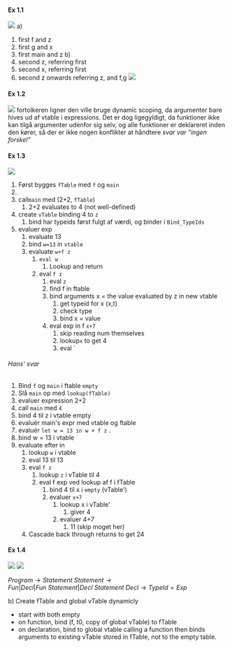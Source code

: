 #### Ex 1.1
![](Pasted%20image%2020240314123555.png)
a)
1. first f and z
2. first g and x
3. first main and z
b)
1. second z, referring first
2. second x, referring first
3. second z onwards referring z, and f,g
![](Pasted%20image%2020240314124200.png)
#### Ex 1.2
![](Pasted%20image%2020240314124054.png)
fortolkeren ligner den ville bruge dynamic scoping, da argumenter bare hives ud af vtable i expressions. Det er dog ligegyldigt, da funktioner ikke kan tilgå argumenter udenfor sig selv, og alle funktioner er deklareret inden den kører, så der er ikke nogen konflikter at håndtere
*svar var "ingen forskel"*

#### Ex 1.3
![](Pasted%20image%2020240314130932.png)
1. Først bygges `fTable` med `f` og `main`
2. 
3. call`main` med (2+2, `fTable`)
	1. 2+2 evaluates to 4 (not well-defined)
4. create `vTable` binding 4 to `z`
	1. bind har typeids først fulgt af værdi, og binder i `Bind_TypeIds`
5. evaluer exp
	1. evaluate 13
	2. bind `w=13` in `vtable`
	3. evaluate `w+f z`
		1. `eval w`
			1. Lookup and return
		2. eval `f z`
			1. eval `z`
			2. find f in ftable
			3. bind arguments x = the value evaluated by z in new vtable
				1. get typeid for x (x,t)
				2. check type
				3. bind x = value
			4. eval exp in f `x+7`
				1. skip reading num themselves
				2. lookup`x` to get 4
				3. eval `

###### Hans' svar
1. Bind `f` og `main` i ftable `empty`
2. Slå `main` op med `lookup(fTable)`
3. evaluer expression 2+2
4. call `main` med `4`
5. bind 4 til z i vtable empty
6. evaluér main's expr med vtable og ftable
8. evaluér `let w = 13 in w + f z` .
9. bind w = 13 i vtable
10. evaluate efter in
	1. lookup `w` i vtable
	2. eval 13 til 13
	3. eval `f z`
		1. lookup `z` i vTable til 4
		2. eval f exp ved lookup af f i fTable
			1. bind 4 til x i `empty` (vTable')
			2. evaluer `x+7`
				1. lookup x i vTable'
					1. giver 4
				2. evaluer 4+7
					1. 11 (skip moget her)
	4. Cascade back through returns to get 24
#### Ex 1.4
![](Pasted%20image%2020240610123225.png)
![](Pasted%20image%2020240314135126.png)

$Program\rightarrow Statement$
$Statement\rightarrow Fun | Decl | Fun\  Statement | Decl\ Statement$
$Decl\rightarrow TypeId = Exp$

b)
Create fTable and global vTable dynamicly
- start with both empty
- on function, bind (f, t0, copy of global vTable) to fTable
- on declaration, bind to global vtable
calling a function then binds arguments to existing vTable stored in fTable, not to the empty table.